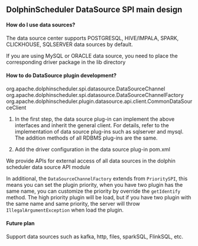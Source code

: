## DolphinScheduler DataSource SPI main design

#### How do I use data sources?

The data source center supports POSTGRESQL, HIVE/IMPALA, SPARK, CLICKHOUSE, SQLSERVER data sources by default.

If you are using MySQL or ORACLE data source, you need to place the corresponding driver package in the lib directory

#### How to do DataSource plugin development?

org.apache.dolphinscheduler.spi.datasource.DataSourceChannel
org.apache.dolphinscheduler.spi.datasource.DataSourceChannelFactory
org.apache.dolphinscheduler.plugin.datasource.api.client.CommonDataSourceClient

1. In the first step, the data source plug-in can implement the above interfaces and inherit the general client. For details, refer to the implementation of data source plug-ins such as sqlserver and mysql. The addition methods of all RDBMS plug-ins are the same.

2. Add the driver configuration in the data source plug-in pom.xml

We provide APIs for external access of all data sources in the dolphin scheduler data source API module

In additional, the `DataSourceChannelFactory` extends from `PrioritySPI`, this means you can set the plugin priority, when you have two plugin has the same name, you can customize the priority by override the `getIdentify` method. The high priority plugin will be load, but if you have two plugin with the same name and same priority, the server will throw `IllegalArgumentException` when load the plugin.

#### **Future plan**

Support data sources such as kafka, http, files, sparkSQL, FlinkSQL, etc.